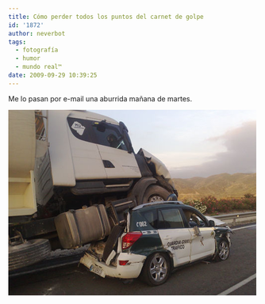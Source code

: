 ```yaml
---
title: Cómo perder todos los puntos del carnet de golpe
id: '1872'
author: neverbot
tags:
  - fotografía
  - humor
  - mundo real™
date: 2009-09-29 10:39:25
---
```


Me lo pasan por e-mail una aburrida mañana de martes.

![puntos-del-carnet](./como-perder-todos-los-puntos-del-carnet-de-golpe/puntos-del-carnet.jpg "puntos-del-carnet")